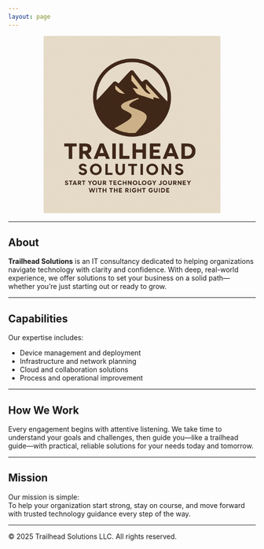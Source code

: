 ```yaml
---
layout: page
---
```


<p align="center">
  <img src="assets/logo.png" alt="Trailhead Solutions Logo" width="360" />
</p>

---

## About

**Trailhead Solutions** is an IT consultancy dedicated to helping organizations navigate technology with clarity and confidence. With deep, real-world experience, we offer solutions to set your business on a solid path—whether you’re just starting out or ready to grow.

---

## Capabilities

Our expertise includes:
- Device management and deployment
- Infrastructure and network planning
- Cloud and collaboration solutions
- Process and operational improvement

---

## How We Work

Every engagement begins with attentive listening. We take time to understand your goals and challenges, then guide you—like a trailhead guide—with practical, reliable solutions for your needs today and tomorrow.

---

## Mission

Our mission is simple:  
To help your organization start strong, stay on course, and move forward with trusted technology guidance every step of the way.

---

<footer class="custom-footer">
  © 2025 Trailhead Solutions LLC. All rights reserved.
</footer>
